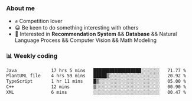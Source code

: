 ### About me

- ✊ Competition lover
- 😀 Be keen to do something interesting with others
- 🎈 Interested in **Recommendation System** && **Database** && Natural Language Process && Computer Vision && Math Modeling


### 📊 Weekly coding
<!--START_SECTION:waka-->

```txt
Java             17 hrs 5 mins   ██████████████████░░░░░░░   71.77 %
PlantUML file    4 hrs 59 mins   █████▒░░░░░░░░░░░░░░░░░░░   20.92 %
TypeScript       1 hr 11 mins    █▒░░░░░░░░░░░░░░░░░░░░░░░   05.00 %
C++              12 mins         ▒░░░░░░░░░░░░░░░░░░░░░░░░   00.90 %
XML              6 mins          ░░░░░░░░░░░░░░░░░░░░░░░░░   00.47 %
```

<!--END_SECTION:waka-->
